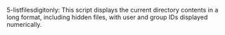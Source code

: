 5-listfilesdigitonly: This script displays the current directory contents in a long format, including hidden files, with user and group IDs displayed numerically.
